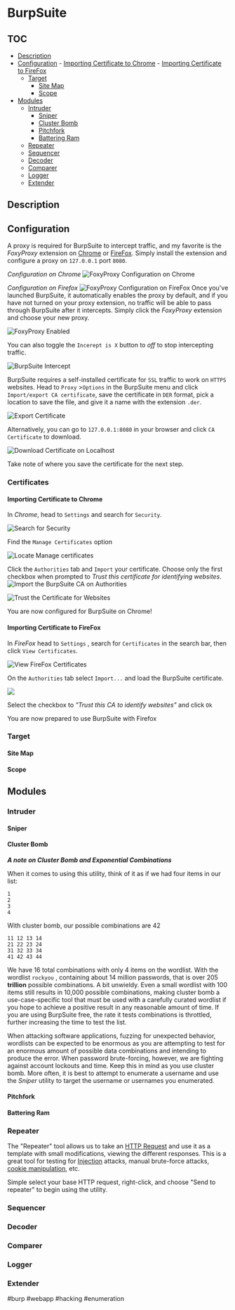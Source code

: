 # BurpSuite
## TOC
- [Description](#Description)
- [Configuration](#Configuration)
		- [Importing Certificate to Chrome](#Importing%20Certificate%20to%20Chrome)
		- [Importing Certificate to FireFox](#Importing%20Certificate%20to%20FireFox)
	- [Target](#Target)
		- [Site Map](#Site%20Map)
		- [Scope](#Scope)
- [Modules](#Modules)
	- [Intruder](#Intruder)
		- [Sniper](#Sniper)
		- [Cluster Bomb](#Cluster%20Bomb)
		- [Pitchfork](#Pitchfork)
		- [Battering Ram](#Battering%20Ram)
	- [Repeater](#Repeater)
	- [Sequencer](#Sequencer)
	- [Decoder](#Decoder)
	- [Comparer](#Comparer)
	- [Logger](#Logger)
	- [Extender](#Extender)
## Description

## Configuration
A proxy is required for BurpSuite to intercept traffic, and my favorite is the *FoxyProxy* extension on [Chrome](https://chrome.google.com/webstore/detail/foxyproxy-standard/gcknhkkoolaabfmlnjonogaaifnjlfnp?hl=en) or [FireFox](https://addons.mozilla.org/en-US/firefox/addon/foxyproxy-standard/). Simply install the extension and configure a proxy on `127.0.0.1` port `8080`. 

_Configuration on Chrome_
![FoxyProxy Configuration on Chrome](../../_tools_photos/BurpSuite-FoxyProxy-Chrome.png)

_Configuration on Firefox_ 
![FoxyProxy Configuration on FireFox](../../_tools_photos/BurpSuite-FoxyProxy-Firefox.png)
Once you've launched BurpSuite, it automatically enables the proxy by default, and if you have not turned on your proxy extension, no traffic will be able to pass through BurpSuite after it intercepts. Simply click the *FoxyProxy* extension and choose your new proxy. 

![FoxyProxy Enabled](../../_tools_photos/BurpSuite-Foxy-Proxy-Enabled.png)

You can also toggle the `Incerept is X` button to *off* to stop intercepting traffic. 

![BurpSuite Intercept](../../_tools_photos/BurpSuite-Intercept-On_Off.png)

BurpSuite requires a self-installed certificate for `SSL` traffic to work on `HTTPS` websites. Head to `Proxy` >`Options` in the BurpSuite menu and click `Import/export CA certificate`, save the certificate in `DER` format, pick a location to save the file, and give it a name with the extension `.der`. 

![Export Certificate](../../_tools_photos/BurpSuite-Export-Certificate.png)

Alternatively, you can go to `127.0.0.1:8080` in your browser and click `CA Certificate` to download. 

![Download Certificate on Localhost](../../_tools_photos/BurpSuite-Certificate-On-Localhost.png)

Take note of where you save the certificate for the next step. 

### Certificates
#### Importing Certificate to Chrome
In *Chrome*, head to `Settings` and search for `Security`. 

![Search for Security](../../_tools_photos/BurpSuite-Chrome-Cert-Import-1.png)

Find the `Manage Certificates` option

![Locate Manage certificates](../../_tools_photos/BurpSuite-Chrome-Cert-Import-2.png)

Click the `Authorities` tab and `Import` your certificate. Choose only the first checkbox when prompted to *Trust this certificate for identifying websites*.
![Import the BurpSuite CA on Authorities](../../_tools_photos/BurpSuite-Chrome-Cert-Import-3.png)

![Trust the Certificate for Websites](../../_tools_photos/BurpSuite-Chrome-Cert-Import-4.png)

You are now configured for BurpSuite on Chrome!

#### Importing Certificate to FireFox

In *FireFox* head to `Settings` , search for `Certificates` in the search bar, then click `View Certificates`. 

![View FireFox Certificates](../../_tools_photos/BurpSuite-FireFox-Cert-Import-1.png)

On the `Authorities` tab select `Import...` and load the BurpSuite certificate. 

![](../../_tools_photos/BurpSuite-FireFox-Cert-Import-2.png)

Select the checkbox to *"Trust this CA to identify websites"* and click `Ok`

You are now prepared to use BurpSuite with Firefox


### Target
#### Site Map
#### Scope
## Modules
### Intruder
#### Sniper 
#### Cluster Bomb
***A note on Cluster Bomb and Exponential Combinations***   </br>

When it comes to using this utility, think of it as if we had four items in our list:

```
1
2
3
4
```

With cluster bomb, our possible combinations are 42

```
11 12 13 14 
21 22 23 24
31 32 33 34
41 42 43 44
```

We have 16 total combinations with only 4 items on the wordlist. With the wordlist `rockyou` , containing about 14 million passwords, that is over 205 **trillion** possible combinations. A bit unwieldy. Even a small wordlist with 100 items still results in 10,000 possible combinations, making cluster bomb a use-case-specific tool that must be used with a carefully curated wordlist if you hope to achieve a positive result in any reasonable amount of time. If you are using BurpSuite free, the rate it tests combinations is throttled, further increasing the time to test the list.

When attacking software applications, fuzzing for unexpected behavior, wordlists can be expected to be enormous as you are attempting to test for an enormous amount of possible data combinations and intending to produce the error. When password brute-forcing, however, we are fighting against account lockouts and time. Keep this in mind as you use cluster bomb. More often, it is best to attempt to enumerate a username and use the _Sniper_ utility to target the username or usernames you enumerated.

#### Pitchfork
#### Battering Ram
### Repeater
The "Repeater" tool allows us to take an [HTTP Request](../../../Knowledge%20Base/Concepts/Web/HTTP%20Request.md) and use it as a template with small modifications, viewing the different responses. This is a great tool for testing for [Injection](../../../Knowledge%20Base/Vulnerabilities/Injection.md) attacks, manual brute-force attacks, [cookie manipulation](../../../Knowledge%20Base/Vulnerabilities/Cookie%20Manipulation.md), etc. 

Simple select your base HTTP request, right-click, and choose "Send to repeater" to begin using the utility. 
### Sequencer
### Decoder
### Comparer
### Logger
### Extender

#burp #webapp #hacking #enumeration 